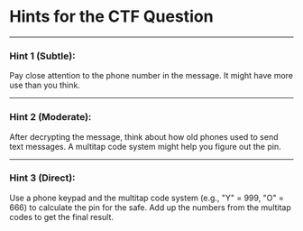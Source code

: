 # Hints for the CTF Question

---

### Hint 1 (Subtle):
Pay close attention to the phone number in the message. It might have more use than you think.

---

### Hint 2 (Moderate):
After decrypting the message, think about how old phones used to send text messages. A multitap code system might help you figure out the pin.

---

### Hint 3 (Direct):
Use a phone keypad and the multitap code system (e.g., "Y" = 999, "O" = 666) to calculate the pin for the safe. Add up the numbers from the multitap codes to get the final result.
